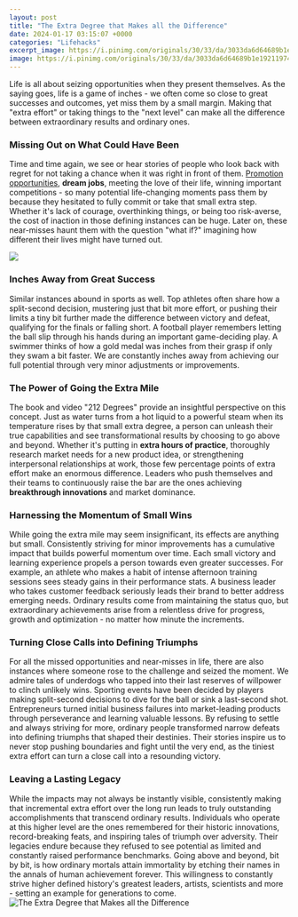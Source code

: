 ```yaml
---
layout: post
title: "The Extra Degree that Makes all the Difference"
date: 2024-01-17 03:15:07 +0000
categories: "Lifehacks"
excerpt_image: https://i.pinimg.com/originals/30/33/da/3033da6d64689b1e19211974d1eb9bbb.jpg
image: https://i.pinimg.com/originals/30/33/da/3033da6d64689b1e19211974d1eb9bbb.jpg
---
```


Life is all about seizing opportunities when they present themselves. As the saying goes, life is a game of inches - we often come so close to great successes and outcomes, yet miss them by a small margin. Making that "extra effort" or taking things to the "next level" can make all the difference between extraordinary results and ordinary ones.
### Missing Out on What Could Have Been  
Time and time again, we see or hear stories of people who look back with regret for not taking a chance when it was right in front of them. [Promotion opportunities](https://store.fi.io.vn/chihuahua-dog-lover-design-for-dogs-ownerand-puppy-lover4960-t-shirt), **dream jobs**, meeting the love of their life, winning important competitions - so many potential life-changing moments pass them by because they hesitated to fully commit or take that small extra step. Whether it's lack of courage, overthinking things, or being too risk-averse, the cost of inaction in those defining instances can be huge. Later on, these near-misses haunt them with the question "what if?" imagining how different their lives might have turned out.

![](http://waverlychurchofchrist.org/wp-content/uploads/2018/06/One-Degree-Can-Make-All-the-Difference.jpg)
### Inches Away from Great Success
Similar instances abound in sports as well. Top athletes often share how a split-second decision, mustering just that bit more effort, or pushing their limits a tiny bit further made the difference between victory and defeat, qualifying for the finals or falling short. A football player remembers letting the ball slip through his hands during an important game-deciding play. A swimmer thinks of how a gold medal was inches from their grasp if only they swam a bit faster. We are constantly inches away from achieving our full potential through very minor adjustments or improvements.  
### The Power of Going the Extra Mile 
The book and video "212 Degrees" provide an insightful perspective on this concept. Just as water turns from a hot liquid to a powerful steam when its temperature rises by that small extra degree, a person can unleash their true capabilities and see transformational results by choosing to go above and beyond. Whether it's putting in **extra hours of practice**, thoroughly research market needs for a new product idea, or strengthening interpersonal relationships at work, those few percentage points of extra effort make an enormous difference. Leaders who push themselves and their teams to continuously raise the bar are the ones achieving **breakthrough innovations** and market dominance. 
### Harnessing the Momentum of Small Wins 
While going the extra mile may seem insignificant, its effects are anything but small. Consistently striving for minor improvements has a cumulative impact that builds powerful momentum over time. Each small victory and learning experience propels a person towards even greater successes. For example, an athlete who makes a habit of intense afternoon training sessions sees steady gains in their performance stats. A business leader who takes customer feedback seriously leads their brand to better address emerging needs. Ordinary results come from maintaining the status quo, but extraordinary achievements arise from a relentless drive for progress, growth and optimization - no matter how minute the increments.
### Turning Close Calls into Defining Triumphs
For all the missed opportunities and near-misses in life, there are also instances where someone rose to the challenge and seized the moment. We admire tales of underdogs who tapped into their last reserves of willpower to clinch unlikely wins. Sporting events have been decided by players making split-second decisions to dive for the ball or sink a last-second shot. Entrepreneurs turned initial business failures into market-leading products through perseverance and learning valuable lessons. By refusing to settle and always striving for more, ordinary people transformed narrow defeats into defining triumphs that shaped their destinies. Their stories inspire us to never stop pushing boundaries and fight until the very end, as the tiniest extra effort can turn a close call into a resounding victory.
### Leaving a Lasting Legacy  
While the impacts may not always be instantly visible, consistently making that incremental extra effort over the long run leads to truly outstanding accomplishments that transcend ordinary results. Individuals who operate at this higher level are the ones remembered for their historic innovations, record-breaking feats, and inspiring tales of triumph over adversity. Their legacies endure because they refused to see potential as limited and constantly raised performance benchmarks. Going above and beyond, bit by bit, is how ordinary mortals attain immortality by etching their names in the annals of human achievement forever. This willingness to constantly strive higher defined history's greatest leaders, artists, scientists and more - setting an example for generations to come.
![The Extra Degree that Makes all the Difference](https://i.pinimg.com/originals/30/33/da/3033da6d64689b1e19211974d1eb9bbb.jpg)